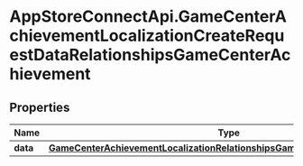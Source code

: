# AppStoreConnectApi.GameCenterAchievementLocalizationCreateRequestDataRelationshipsGameCenterAchievement

## Properties

Name | Type | Description | Notes
------------ | ------------- | ------------- | -------------
**data** | [**GameCenterAchievementLocalizationRelationshipsGameCenterAchievementData**](GameCenterAchievementLocalizationRelationshipsGameCenterAchievementData.md) |  | 


